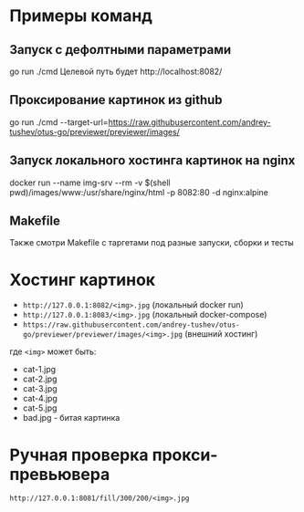 # Примеры команд

## Запуск с дефолтными параметрами
go run ./cmd
Целевой путь будет http://localhost:8082/

## Проксирование картинок из github
go run ./cmd --target-url=https://raw.githubusercontent.com/andrey-tushev/otus-go/previewer/previewer/images/

## Запуск локального хостинга картинок на nginx
docker run --name img-srv --rm -v $(shell pwd)/images/www:/usr/share/nginx/html -p 8082:80 -d nginx:alpine

## Makefile

Также смотри Makefile c таргетами под разные запуски, сборки и тесты

# Хостинг картинок

* `http://127.0.0.1:8082/<img>.jpg` (локальный docker run)
* `http://127.0.0.1:8083/<img>.jpg` (локальный docker-compose)
* `https://raw.githubusercontent.com/andrey-tushev/otus-go/previewer/previewer/images/<img>.jpg` (внешний хостинг)

где `<img>` может быть:
* cat-1.jpg
* cat-2.jpg
* cat-3.jpg
* cat-4.jpg
* cat-5.jpg
* bad.jpg - битая картинка

# Ручная проверка прокси-превьювера

`http://127.0.0.1:8081/fill/300/200/<img>.jpg`
